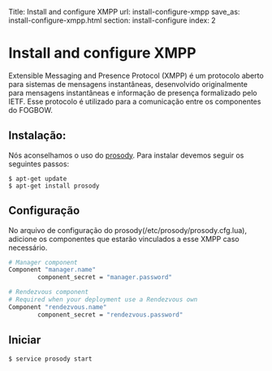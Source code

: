 Title: Install and configure XMPP
url: install-configure-xmpp
save_as: install-configure-xmpp.html
section: install-configure
index: 2

Install and configure XMPP
==========

Extensible Messaging and Presence Protocol (XMPP) é um protocolo aberto para sistemas de mensagens instantâneas, desenvolvido originalmente para mensagens instantâneas e informação de presença formalizado pelo IETF.
Esse protocolo é utilizado para a comunicação entre os componentes do FOGBOW.

## Instalação:
Nós aconselhamos o uso do [prosody](http://prosody.im/). Para instalar devemos seguir os seguintes passos:
``` shell
$ apt-get update
$ apt-get install prosody
```

## Configuração
No arquivo de configuração do prosody(/etc/prosody/prosody.cfg.lua), adicione os componentes que estarão vinculados a esse XMPP caso necessário. 
 
```bash
# Manager component
Component "manager.name"
        component_secret = "manager.password"

# Rendezvous component
# Required when your deployment use a Rendezvous own
Component "rendezvous.name"
        component_secret = "rendezvous.password"
```

## Iniciar
``` shell
$ service prosody start
```
